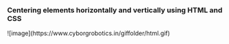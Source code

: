 <h3>Centering elements horizontally and vertically using HTML and CSS</h3>
![image](https://www.cyborgrobotics.in/giffolder/html.gif)
